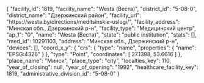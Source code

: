 {
    "facility_id": 1819,
    "facility_name": "Westa (Веста)",
    "district_id": "5-08-0",
    "district_name": "Дзержинский район",
    "facility_url": "https:\/\/westa.by\/directions\/meditsinskie-uslugi\/",
    "facility_address": "Минская обл., Дзержинский р-н",
    "facility_type": "Медицинский центр",
    "ap_1": "0",
    "name": "Westa (Веста)",
    "state": "public institution",
    "stats": [],
    "med_id": 10291103,
    "address": "Минская обл., Дзержинский р-н",
    "devices": [],
    "coord_x_y": {
        "crs": {
            "type": "name",
            "properties": {
                "name": "EPSG:4326"
            }
        },
        "type": "Point",
        "coordinates": [
            27.1398,
            53.6616
        ]
    },
    "place_name": "Минск",
    "place_type": "city",
    "localties_key": 110,
    "year_of_closing": null,
    "year_of_opening": "1992",
    "healthcare_facility_key": 1819,
    "administrative_division_id": "5-08-0"
}